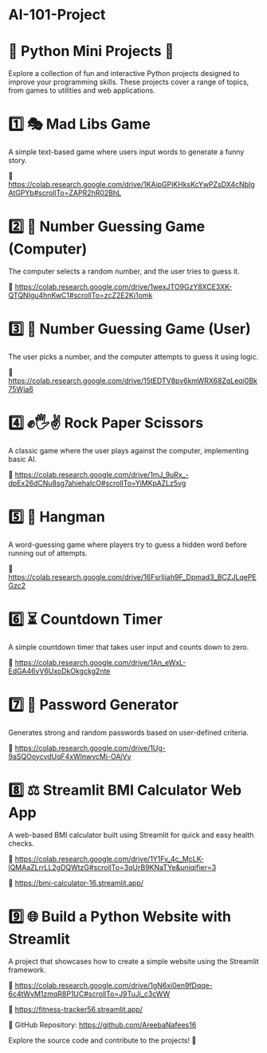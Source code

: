# AI-101-Project


# 🐍 Python Mini Projects 🚀

Explore a collection of fun and interactive Python projects designed to improve your programming skills. These projects cover a range of topics, from games to utilities and web applications.

# 1️⃣ 🎭 Mad Libs Game

A simple text-based game where users input words to generate a funny story.

🔗 https://colab.research.google.com/drive/1KAipGPjKHksKcYwPZsDX4cNbIgAtGPYb#scrollTo=ZAPR2hR02BhL

# 2️⃣ 🎯 Number Guessing Game (Computer)

The computer selects a random number, and the user tries to guess it.

🔗 https://colab.research.google.com/drive/1wexJTO9GzY8XCE3XK-QTQNIgu4hnKwC1#scrollTo=zcZ2E2Ki1omk

# 3️⃣ 🤖 Number Guessing Game (User)

The user picks a number, and the computer attempts to guess it using logic.

🔗 https://colab.research.google.com/drive/15tEDTV8pv6kmWRX68ZqLeqi0Bk75Wja6

# 4️⃣ ✊🖐✌ Rock Paper Scissors

A classic game where the user plays against the computer, implementing basic AI.

🔗 https://colab.research.google.com/drive/1mJ_9uRx_-dpEx26dCNu8sg7ahiehaIcO#scrollTo=YiMKpAZLz5vg

# 5️⃣ 🔡 Hangman

A word-guessing game where players try to guess a hidden word before running out of attempts.

🔗 https://colab.research.google.com/drive/16FsrIjiah9F_Dpmad3_BCZJLqePEGzc2

# 6️⃣ ⏳ Countdown Timer

A simple countdown timer that takes user input and counts down to zero.

🔗 https://colab.research.google.com/drive/1An_eWxL-EdGA46yV6UxoDkOkgckg2nte

# 7️⃣ 🔑 Password Generator

Generates strong and random passwords based on user-defined criteria.

🔗 https://colab.research.google.com/drive/1Ug-9aSQOoycvdUqF4xWlnwvcMj-OAjVv

# 8️⃣ ⚖️ Streamlit BMI Calculator Web App

A web-based BMI calculator built using Streamlit for quick and easy health checks.

🔗 https://colab.research.google.com/drive/1Y1Fv_4c_McLK-lQMAaZLrrLL2gDQWtzG#scrollTo=3qUrB9KNaTYe&uniqifier=3

🔗 https://bmi-calculator-16.streamlit.app/

# 9️⃣ 🌐 Build a Python Website with Streamlit

A project that showcases how to create a simple website using the Streamlit framework.

🔗 https://colab.research.google.com/drive/1gN6xi0en9fDqqe-6c4tWvM1zmqR8P1UC#scrollTo=J9TuJj_c3cWW

🔗 https://fitness-tracker56.streamlit.app/

📌 GitHub Repository: https://github.com/AreebaNafees16

Explore the source code and contribute to the projects! 🚀

